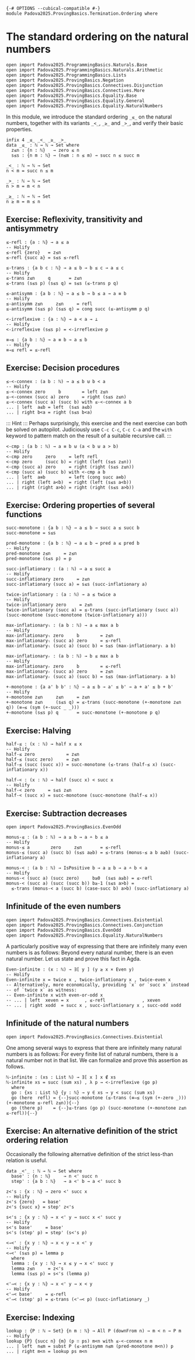 ```
{-# OPTIONS --cubical-compatible #-}
module Padova2025.ProvingBasics.Termination.Ordering where
```

# The standard ordering on the natural numbers

```
open import Padova2025.ProgrammingBasics.Naturals.Base
open import Padova2025.ProgrammingBasics.Naturals.Arithmetic
open import Padova2025.ProgrammingBasics.Lists
open import Padova2025.ProvingBasics.Negation
open import Padova2025.ProvingBasics.Connectives.Disjunction
open import Padova2025.ProvingBasics.Connectives.More
open import Padova2025.ProvingBasics.Equality.Base
open import Padova2025.ProvingBasics.Equality.General
open import Padova2025.ProvingBasics.Equality.NaturalNumbers
```

In this module, we introduce the standard ordering `_≤_` on the
natural numbers, together with its variants `_<_`, `_≥_` and `_>_`,
and verify their basic properties.

```
infix 4 _≤_ _<_ _≥_ _>_
data _≤_ : ℕ → ℕ → Set where
  z≤n : {n : ℕ}   → zero ≤ n
  s≤s : {n m : ℕ} → (n≤m : n ≤ m) → succ n ≤ succ m

_<_ : ℕ → ℕ → Set
n < m = succ n ≤ m

_>_ : ℕ → ℕ → Set
n > m = m < n

_≥_ : ℕ → ℕ → Set
n ≥ m = m ≤ n
```


## Exercise: Reflexivity, transitivity and antisymmetry

```
≤-refl : {a : ℕ} → a ≤ a
-- Holify
≤-refl {zero}   = z≤n
≤-refl {succ a} = s≤s ≤-refl
```

```
≤-trans : {a b c : ℕ} → a ≤ b → b ≤ c → a ≤ c
-- Holify
≤-trans z≤n     q       = z≤n
≤-trans (s≤s p) (s≤s q) = s≤s (≤-trans p q)
```

```
≤-antisymm : {a b : ℕ} → a ≤ b → b ≤ a → a ≡ b
-- Holify
≤-antisymm z≤n     z≤n     = refl
≤-antisymm (s≤s p) (s≤s q) = cong succ (≤-antisymm p q)
```

```
<-irreflexive : {a : ℕ} → a < a → ⊥
-- Holify
<-irreflexive (s≤s p) = <-irreflexive p
```

```
≡⇒≤ : {a b : ℕ} → a ≡ b → a ≤ b
-- Holify
≡⇒≤ refl = ≤-refl
```


## Exercise: Decision procedures

```
≤-<-connex : (a b : ℕ) → a ≤ b ⊎ b < a
-- Holify
≤-<-connex zero     b        = left z≤n
≤-<-connex (succ a) zero     = right (s≤s z≤n)
≤-<-connex (succ a) (succ b) with ≤-<-connex a b
... | left  a≤b = left  (s≤s a≤b)
... | right b<a = right (s≤s b<a)
```

::: Hint :::
Perhaps surprisingly, this exercise and the next exercise can both be
solved on autopilot. Judiciously use `C-c C-c`, `C-c C-a` and the
`with` keyword to pattern match on the result of a suitable recursive
call.
:::

```
<-cmp : (a b : ℕ) → a ≡ b ⊎ (a < b ⊎ a > b)
-- Holify
<-cmp zero     zero     = left refl
<-cmp zero     (succ b) = right (left (s≤s z≤n))
<-cmp (succ a) zero     = right (right (s≤s z≤n))
<-cmp (succ a) (succ b) with <-cmp a b
... | left  a≡b         = left (cong succ a≡b)
... | right (left a<b)  = right (left (s≤s a<b))
... | right (right a>b) = right (right (s≤s a>b))
```


## Exercise: Ordering properties of several functions

```
succ-monotone : {a b : ℕ} → a ≤ b → succ a ≤ succ b
succ-monotone = s≤s
```

```
pred-monotone : {a b : ℕ} → a ≤ b → pred a ≤ pred b
-- Holify
pred-monotone z≤n     = z≤n
pred-monotone (s≤s p) = p
```

```
succ-inflationary : (a : ℕ) → a ≤ succ a
-- Holify
succ-inflationary zero     = z≤n
succ-inflationary (succ a) = s≤s (succ-inflationary a)
```

```
twice-inflationary : (a : ℕ) → a ≤ twice a
-- Holify
twice-inflationary zero     = z≤n
twice-inflationary (succ a) = ≤-trans (succ-inflationary (succ a)) (succ-monotone (succ-monotone (twice-inflationary a)))
```

```
max-inflationaryₗ : (a b : ℕ) → a ≤ max a b
-- Holify
max-inflationaryₗ zero     b        = z≤n
max-inflationaryₗ (succ a) zero     = ≤-refl
max-inflationaryₗ (succ a) (succ b) = s≤s (max-inflationaryₗ a b)
```

```
max-inflationaryᵣ : (a b : ℕ) → b ≤ max a b
-- Holify
max-inflationaryᵣ zero     b        = ≤-refl
max-inflationaryᵣ (succ a) zero     = z≤n
max-inflationaryᵣ (succ a) (succ b) = s≤s (max-inflationaryᵣ a b)
```

```
+-monotone : {a a' b b' : ℕ} → a ≤ b → a' ≤ b' → a + a' ≤ b + b'
-- Holify
+-monotone z≤n     z≤n     = z≤n
+-monotone z≤n     (s≤s q) = ≤-trans (succ-monotone (+-monotone z≤n q)) (≡⇒≤ (sym (+-succ _ _)))
+-monotone (s≤s p) q       = succ-monotone (+-monotone p q)
```


## Exercise: Halving

```
half-≤ : (x : ℕ) → half x ≤ x
-- Holify
half-≤ zero            = z≤n
half-≤ (succ zero)     = z≤n
half-≤ (succ (succ x)) = succ-monotone (≤-trans (half-≤ x) (succ-inflationary x))
```

```
half-< : (x : ℕ) → half (succ x) < succ x
-- Holify
half-< zero     = s≤s z≤n
half-< (succ x) = succ-monotone (succ-monotone (half-≤ x))
```


## Exercise: Subtraction decreases

```
open import Padova2025.ProvingBasics.EvenOdd
```

```
monus-≤ : (a b : ℕ) → a ≥ b → a ∸ b ≤ a
-- Holify
monus-≤ a        zero     z≤n       = ≤-refl
monus-≤ (succ a) (succ b) (s≤s a≥b) = ≤-trans (monus-≤ a b a≥b) (succ-inflationary a)
```

```
monus-< : (a b : ℕ) → IsPositive b → a ≥ b → a ∸ b < a
-- Holify
monus-< (succ a) (succ zero)     b≥0  (s≤s a≥b) = ≤-refl
monus-< (succ a) (succ (succ b)) b≥-1 (s≤s a>b) =
  ≤-trans (monus-< a (succ b) (case-succ b) a>b) (succ-inflationary a)
```


## Infinitude of the even numbers

```
open import Padova2025.ProvingBasics.Connectives.Existential
open import Padova2025.ProvingBasics.Connectives.Conjunction
open import Padova2025.ProvingBasics.EvenOdd
open import Padova2025.ProvingBasics.Equality.NaturalNumbers
```

A particularly positive way of expressing that there are infinitely
many even numbers is as follows: Beyond every natural number, there is
an even natural number. Let us state and prove this fact in Agda.

```
Even-infinite : (x : ℕ) → ∃[ y ] (y ≥ x × Even y)
-- Holify
Even-infinite x = twice x , twice-inflationary x , twice-even x
-- Alternatively, more economically, providing `x` or `succ x` instead
-- of `twice x` as witness:
-- Even-infinite x with even-or-odd x
-- ... | left  xeven = x      , ≤-refl              , xeven
-- ... | right xodd  = succ x , succ-inflationary x , succ-odd xodd
```


## Infinitude of the natural numbers

```
open import Padova2025.ProvingBasics.Connectives.Existential
```

One among several ways to express that there are infinitely many
natural numbers is as follows: For every finite list of natural
numbers, there is a natural number not in that list. We can formalize
and prove this assertion as follows.

```
ℕ-infinite : (xs : List ℕ) → ∃[ x ] x ∉ xs
ℕ-infinite xs = succ (sum xs) , λ p → <-irreflexive (go p)
  where
  go : {xs : List ℕ} {y : ℕ} → y ∈ xs → y < succ (sum xs)
  go (here  refl) = {--}succ-monotone (≤-trans (≡⇒≤ (sym (+-zero _))) (+-monotone ≤-refl z≤n)){--}
  go (there p)    = {--}≤-trans (go p) (succ-monotone (+-monotone z≤n ≤-refl)){--}
```


## Exercise: An alternative definition of the strict ordering relation

Occasionally the following alternative definition of the strict
less-than relation is useful.

```
data _<'_ : ℕ → ℕ → Set where
  base' : {n : ℕ}     → n <' succ n
  step' : {a b : ℕ}   → a <' b → a <' succ b
```

```
z<'s : {x : ℕ} → zero <' succ x
-- Holify
z<'s {zero}   = base'
z<'s {succ x} = step' z<'s
```

```
s<'s : {x y : ℕ} → x <' y → succ x <' succ y
-- Holify
s<'s base'     = base'
s<'s (step' p) = step' (s<'s p)
```

```
<⇒<' : {x y : ℕ} → x < y → x <' y
-- Holify
<⇒<' (s≤s p) = lemma p
  where
  lemma : {x y : ℕ} → x ≤ y → x <' succ y
  lemma z≤n     = z<'s
  lemma (s≤s p) = s<'s (lemma p)
```

```
<'⇒< : {x y : ℕ} → x <' y → x < y
-- Holify
<'⇒< base'     = ≤-refl
<'⇒< (step' p) = ≤-trans (<'⇒< p) (succ-inflationary _)
```


## Exercise: Indexing

```
lookup : {P : ℕ → Set} {n m : ℕ} → All P (downFrom n) → m < n → P m
-- Holify
lookup {P} {succ n} {m} (p ∷ ps) m<n with ≤-<-connex n m
... | left  n≤m = subst P (≤-antisymm n≤m (pred-monotone m<n)) p
... | right m<n = lookup ps m<n
```

